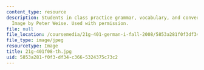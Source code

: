 ```yaml
---
content_type: resource
description: Students in class practice grammar, vocabulary, and conversational skills.
  Image by Peter Weise. Used with permission.
file: null
file_location: /coursemedia/21g-401-german-i-fall-2008/5853a281f0f3df34c3665324375c73c2_21g-401f08-th.jpg
file_type: image/jpeg
resourcetype: Image
title: 21g-401f08-th.jpg
uid: 5853a281-f0f3-df34-c366-5324375c73c2
---
```

